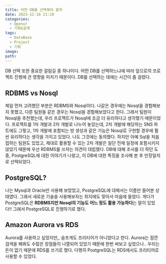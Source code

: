 ```yaml
---
title: 어떤 DB를 선택해야 할까
date: 2023-12-18 21:19
categories:
  - Openur
  - 기획&설계
tags:
  - DataBase
  - Project
  - 기획
image: 
path:
---
```

DB 선택 또한 중요한 갈림길 중 하나이다. 어떤 DB를 선택하느냐에 따라 앞으로의 프로젝트 진행에 큰 영향을 미치기 때문이다. DB를 선택하는 데에는 시간이 좀 걸렸다.

## RDBMS vs Nosql
제일 먼저 고려했던 부분은 RDBMS와 Nosql이다. 나같은 경우에는 Nosql을 경험해보지 못했고, 다른 팀원들 같은 경우는 Nosql을 경험해보았다고 한다. 그래서 팀원이 Noxql을 추천했는데, 우리 프로젝트가 Nosql에 조금 더 유리하다고 생각했기 때문이었다.  프로젝트를 1차 개발과 2차 개발로 나누어 놓았는데, 2차 개발에 해당하는 SNS 파트에도 그렇고, 1차 개발에 포함되는 방 생성과 같은 기능은 Nosql로 구현할 경우에 훨씬 유리하다는 생각을 가지고 있었다. 나도 그것에는 동의했다. 하지만 아예 Sql을 처음 접하는 팀원도 있었고, 제대로 활용할 수 있는 2차 개발은 일단 전체 일정에 포함시키지 않았기 때문에 우선 RDBMS를 쓰자는 의견이 대립했다. DB에 대해 조사를 더 하던 도중, PostgreSQL에 대한 이야기가 나왔고, 이 DB에 대한 특징을 조사해 본 후 만장일치로 선택되었다.

## PostgreSQL?
나는 Mysql과 Oracle만 사용해 보았었고, PostgreSQL에 대해서는 이름만 들어본 상태였다. 그래서 새로운 기술을 사용해보자는 취지에도 맞아서 마음에 들었다. 게다가 PostgreSQL은 **RDBMS지만 Nosql의 기능도 어느 정도 활용 가능하다**는 말이 있었다!! 그래서 PostgreSQL로 진행하기로 했다. 

## Amazon Aurora vs RDS
Aurora를 사용하고 싶었지만,, 슬프게도 프리티어가 아니었다고 한다. Aurora는 잠깐 검색을 해봐도 수많은 장점들이 나열되어 있었기 때문에 한번 써보고 싶었으나.. 우리는 돈이 없기 때문에 RDS를 쓰기로 했다. 다행히 PostgreSQL는 RDS에서도 프리티어로 사용할 수 있었다.